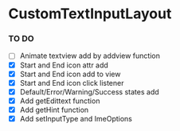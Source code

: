 # CustomTextInputLayout

### TO DO
  - [ ] Animate textview add by addview function
  - [x] Start and End icon attr add
  - [x] Start and End icon add to view
  - [x] Start and End icon click listener
  - [x] Default/Error/Warning/Success states add
  - [x] Add getEdittext function
  - [x] Add getHint function
  - [x] Add setInputType and ImeOptions
